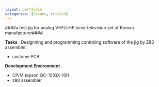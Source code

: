 ```yaml
---
layout: portfolio
categories: [resume, tritech]
---
```


####a test jig for analog VHF/UHF tuner television set of Korean manufacturer####

  **Tasks**
  : Designning and programming controling software of the jig by Z80 assembler.

  - custome PCB

  **Development Environment**

  - CP/M (epson QC-10(QX-10))
  - z80 assembler
